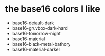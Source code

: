 # the base16 colors I like
* base16-default-dark
* base16-gruvbox-dark-hard
* base16-tomorrow-night
* base16-material
* base16-black-metal-bathory
* base16-material-darker
